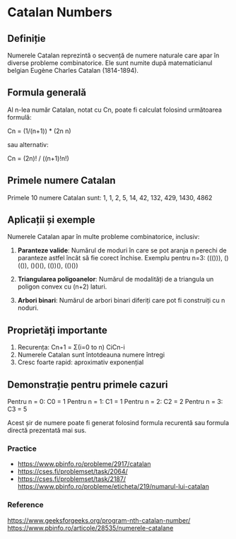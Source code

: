 # Catalan Numbers

## Definiție
Numerele Catalan reprezintă o secvență de numere naturale care apar în diverse probleme combinatorice. Ele sunt numite după matematicianul belgian Eugène Charles Catalan (1814-1894).

## Formula generală
Al n-lea număr Catalan, notat cu Cn, poate fi calculat folosind următoarea formulă:

Cn = (1/(n+1)) * (2n n)

sau alternativ:

Cn = (2n)! / ((n+1)!n!)

## Primele numere Catalan
Primele 10 numere Catalan sunt:
1, 1, 2, 5, 14, 42, 132, 429, 1430, 4862

## Aplicații și exemple
Numerele Catalan apar în multe probleme combinatorice, inclusiv:

1. **Paranteze valide**: Numărul de moduri în care se pot aranja n perechi de paranteze astfel încât să fie corect închise.
   Exemplu pentru n=3: ((())), ()(()), ()()(), (())(), (()())

2. **Triangularea poligoanelor**: Numărul de modalități de a triangula un poligon convex cu (n+2) laturi.

3. **Arbori binari**: Numărul de arbori binari diferiți care pot fi construiți cu n noduri.

## Proprietăți importante
1. Recurența: Cn+1 = Σ(i=0 to n) CiCn-i
2. Numerele Catalan sunt întotdeauna numere întregi
3. Cresc foarte rapid: aproximativ exponențial

## Demonstrație pentru primele cazuri

Pentru n = 0: C0 = 1
Pentru n = 1: C1 = 1
Pentru n = 2: C2 = 2
Pentru n = 3: C3 = 5

Acest șir de numere poate fi generat folosind formula recurentă sau formula directă prezentată mai sus.

### Practice

 - https://www.pbinfo.ro/probleme/2917/catalan
 - https://cses.fi/problemset/task/2064/
 - https://cses.fi/problemset/task/2187/
https://www.pbinfo.ro/probleme/eticheta/219/numarul-lui-catalan

### Reference 
https://www.geeksforgeeks.org/program-nth-catalan-number/
https://www.pbinfo.ro/articole/28535/numerele-catalane

